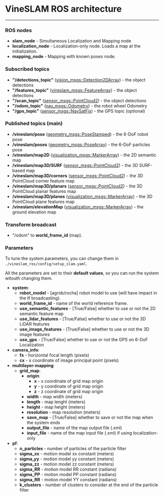 # VineSLAM ROS architecture

---

### ROS nodes

* **slam_node** - Simultaneous Localization and Mapping node
* **localization_node** - Localization-only node. Loads a map at the initialization.
* **mapping_node** - Mapping with known poses node. 

### Subscribed topics

* **"/detections_topic"**
  ([vision_msgs::Detection2DArray](http://docs.ros.org/api/vision_msgs/html/msg/Detection2DArray.html)) - the object detections
* **"/features_topic"**
  ([vineslam_msgs::FeatureArray](https://gitlab.inesctec.pt/agrob/vineslam_stack/vineslam/-/blob/master/vineslam_msgs/msg/FeatureArray.msg)) - the object detections
* **"/scan_topic"**
  ([sensor_msgs::PointCloud2](http://docs.ros.org/en/melodic/api/sensor_msgs/html/msg/PointCloud2.html)) - the object detections
* **"/odom_topic"**
  ([nav_msgs::Odometry](http://docs.ros.org/melodic/api/nav_msgs/html/msg/Odometry.html)) - the robot wheel Odometry
* **"/gps_topic"**
  ([sensor_msgs::NavSatFix](http://docs.ros.org/melodic/api/sensor_msgs/html/msg/NavSatFix.html)) - the GPS topic (optional)

### Published topics (main)

* **/vineslam/pose**
  ([geometry_msgs::PoseStamped](http://docs.ros.org/melodic/api/geometry_msgs/html/msg/PoseStamped.html)) - the 6-DoF robot pose
* **/vineslam/poses**
  ([geometry_msgs::PoseArray](http://docs.ros.org/melodic/api/geometry_msgs/html/msg/PoseArray.html)) - the 6-DoF particles pose
* **/vineslam/map2D**
  ([visualization_msgs::MarkerArray](http://docs.ros.org/melodic/api/visualization_msgs/html/msg/MarkerArray.html)) - the 2D semantic map
* **/vineslam/map3D/SURF**
  ([sensor_msgs::PointCloud2](http://docs.ros.org/melodic/api/sensor_msgs/html/msg/PointCloud2.html)) - the 3D SURF-based map
* **/vineslam/map3D/corners**
  ([sensor_msgs::PointCloud2](http://docs.ros.org/melodic/api/sensor_msgs/html/msg/PointCloud2.html)) - the 3D PointCloud corner feature map
* **/vineslam/map3D/planars**
  ([sensor_msgs::PointCloud2](http://docs.ros.org/melodic/api/sensor_msgs/html/msg/PointCloud2.html)) - the 3D PointCloud planar features map
* **/vineslam/map3D/planes**
  ([visualization_msgs::MarkerArray](http://docs.ros.org/en/api/visualization_msgs/html/msg/MarkerArray.html)) - the 3D PointCloud plane features map
* **/vineslam/elevationMap**
  ([visualization_msgs::MarkerArray](http://docs.ros.org/en/api/visualization_msgs/html/msg/MarkerArray.html)) - the ground elevation map


### Transform broadcast

* "/odom" to **world_frame_id** (map).

### Parameters

To tune the system parameters, you can change them in `./vineslam_ros/config/setup_slam.yaml`.

All the parameters are set to their **default values**, so you can run the system witouth changing them.

* **system**:
    * **robot_model** - [agrob/rocha] robot model to use (will have impact in the tf broadcasting).
    * **world_frame_id** - name of the world reference frame.
    * **use_semantic_features** - [True/False] whether to use or not the 2D semantic feature map
    * **use_lidar_features** - [True/False] whether to use or not the 3D LiDAR features
    * **use_image_features** - [True/False] whether to use or not the 3D image features
    * **use_gps** - [True/False] whether to use or not the GPS on 6-DoF Localization
* **camera_info**:
   * **fx** - horizontal focal length (pixels)
    * **cx** - x coordinate of image principal point (pixels)
* **multilayer-mapping**:
    * **grid_map**:
        * **origin**:
            * **x** - x coordinate of grid map origin
            * **y** - y coordinate of grid map origin
            * **z** - z coordinate of grid map origin
        * **width** - map width (meters)
        * **length** - map lenght (meters)
        * **height** - map height (meters)
        * **resolution** - map resolution (meters)
        * **save_map** - [True/False] whether to save or not the map when the system ends
        * **output_file** - name of the map output file (.xml)
        * **input_file** - name of the map input file (.xml) if using localization-only
* **pf**:
    * **n_particles** - number of particles of the particle filter
    * **sigma_xx** - motion model xx constant (meters)
    * **sigma_yy** - motion model yy constant (meters)
    * **sigma_zz** - motion model zz constant (meters)
    * **sigma_RR** - motion model RR constant (radians)
    * **sigma_PP** - motion model PP constant (radians) 
    * **sigma_RR** - motion model YY constant (radians)
    * **k_clusters** - number of clusters to consider at the end of the particle filter